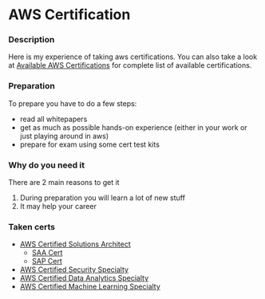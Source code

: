 # AWS Certification

### Description
Here is my experience of taking aws certifications. You can also take a look at [Available AWS Certifications](https://aws.amazon.com/certification) for complete list of available certifications.

### Preparation
To prepare you have to do a few steps:
* read all whitepapers
* get as much as possible hands-on experience (either in your work or just playing around in aws)
* prepare for exam using some cert test kits

### Why do you need it
There are 2 main reasons to get it
1. During preparation you will learn a lot of new stuff
2. It may help your career

### Taken certs
* [AWS Certified Solutions Architect](https://github.com/dgaydukov/cert-aws/tree/master/sa)
    * [SAA Cert](https://github.com/dgaydukov/cert-aws/tree/master/sa/cert/saa.pdf)
    * [SAP Cert](https://github.com/dgaydukov/cert-aws/tree/master/sa/cert/sap.pdf)
* [AWS Certified Security Specialty](https://github.com/dgaydukov/cert-aws/tree/master/sa)
* [AWS Certified Data Analytics Specialty](https://github.com/dgaydukov/cert-aws/tree/master/da)
* [AWS Certified Machine Learning Specialty](https://github.com/dgaydukov/cert-aws/tree/master/ml)